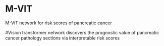 # M-VIT
M-ViT network for risk scores of pancreatic cancer

#Vision transformer network discovers the prognostic value of pancreatic cancer pathology sections via interpretable risk scores
